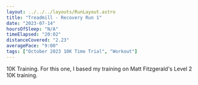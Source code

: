 ```yaml
---
layout: ../../../layouts/RunLayout.astro
title: "Treadmill - Recovery Run 1"
date: "2023-07-14"
hoursOfSleep: "N/A"
timeElapsed: "20:02"
distanceCovered: "2.23"
averagePace: "9:00"
tags: ["October 2023 10K Time Trial", "Workout"]
---
```


10K Training. For this one, I based my training on Matt Fitzgerald's Level 2 10K training.
